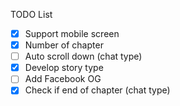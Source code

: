 TODO List
- [x] Support mobile screen
- [x] Number of chapter
- [ ] Auto scroll down (chat type)
- [x] Develop story type
- [ ] Add Facebook OG
- [x] Check if end of chapter (chat type)